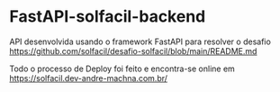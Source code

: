 # FastAPI-solfacil-backend

API desenvolvida usando o framework FastAPI para resolver o desafio https://github.com/solfacil/desafio-solfacil/blob/main/README.md

Todo o processo de Deploy foi feito e encontra-se online em https://solfacil.dev-andre-machna.com.br/
